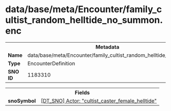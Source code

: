 <h1>data/base/meta/Encounter/family_cultist_random_helltide_no_summon.enc</h1><table><tr><th colspan="100%">Metadata</th></tr><tr><td><b>Name</b></td><td>data/base/meta/Encounter/family_cultist_random_helltide_no_summon.enc</td></tr><tr><td><b>Type</b></td><td>EncounterDefinition</td></tr><tr><td><b>SNO ID</b></td><td>1183310</td></tr></table>

<table><tr><th colspan="100%">Fields</th></tr><tr><td><b>snoSymbol</b></td><td><a href="..\Actor\cultist_caster_female_helltide.acr.md">[DT_SNO] Actor: "cultist_caster_female_helltide"</a></td></tr></table>

